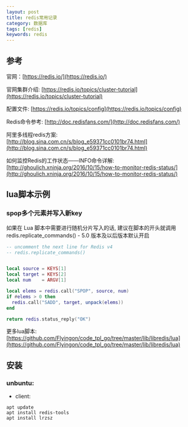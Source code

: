 ```yaml
---
layout: post
title: redis常用记录
category: 数据库
tags: [redis]
keywords: redis
---
```


## 参考

官网：[https://redis.io/](https://redis.io/)

官网集群介绍: [https://redis.io/topics/cluster-tutorial](https://redis.io/topics/cluster-tutorial)

配置文件: [https://redis.io/topics/config](https://redis.io/topics/config)

Redis命令参考: [http://doc.redisfans.com/](http://doc.redisfans.com/)

阿里多线程redis方案: [http://blog.sina.com.cn/s/blog_e59371cc0101br74.html](http://blog.sina.com.cn/s/blog_e59371cc0101br74.html)

如何监控Redis的工作状态——INFO命令详解: [http://ghoulich.xninja.org/2016/10/15/how-to-monitor-redis-status/](http://ghoulich.xninja.org/2016/10/15/how-to-monitor-redis-status/)


## lua脚本示例

###  spop多个元素并写入新key
如果在 Lua 脚本中需要进行随机分片写入的话, 建议在脚本的开头就调用 redis.replicate_commands() - 5.0 版本及以后版本默认开启

```lua
-- uncomment the next line for Redis v4
-- redis.replicate_commands()


local source = KEYS[1]
local target = KEYS[2]
local num    = ARGV[1]

local elems = redis.call("SPOP", source, num)
if #elems > 0 then
  redis.call("SADD", target, unpack(elems))
end

return redis.status_reply("OK")   
```

更多lua脚本: [https://github.com/Flyingon/code_tpl_go/tree/master/lib/libredis/lua](https://github.com/Flyingon/code_tpl_go/tree/master/lib/libredis/lua)

## 安装

### unbuntu:
- client:   
```
apt update
apt install redis-tools
apt install lrzsz
```